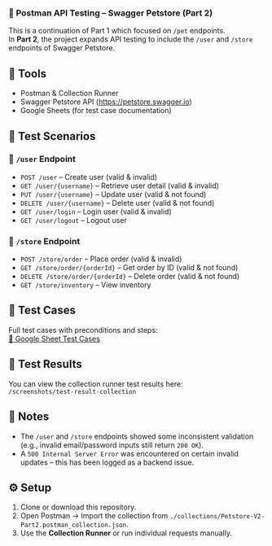 ### 🐾 Postman API Testing – Swagger Petstore (Part 2)

This is a continuation of Part 1 which focused on `/pet` endpoints.  
In **Part 2**, the project expands API testing to include the `/user` and `/store` endpoints of Swagger Petstore.

## 🔧 Tools
- Postman & Collection Runner
- Swagger Petstore API (https://petstore.swagger.io)
- Google Sheets (for test case documentation)

## 🧪 Test Scenarios
### 🔹 `/user` Endpoint
- `POST /user` – Create user (valid & invalid)
- `GET /user/{username}` – Retrieve user detail (valid & invalid)
- `PUT /user/{username}` – Update user (valid & not found)
- `DELETE /user/{username}` – Delete user (valid & not found)
- `GET /user/login` – Login user (valid & invalid)
- `GET /user/logout` – Logout user

### 🔹 `/store` Endpoint
- `POST /store/order` – Place order (valid & invalid)
- `GET /store/order/{orderId}` – Get order by ID (valid & not found)
- `DELETE /store/order/{orderId}` – Delete order (valid & not found)
- `GET /store/inventory` – View inventory

## 📜 Test Cases
Full test cases with preconditions and steps:  
[📄 Google Sheet Test Cases](https://docs.google.com/spreadsheets/d/1m4I8VpBhFuYC1Q7w5vk_eQcS7_gt-gLM/edit?usp=drivesdk)

## 📸 Test Results
You can view the collection runner test results here:  
`/screenshots/test-result-collection`

## 📝 Notes
- The `/user` and `/store` endpoints showed some inconsistent validation (e.g., invalid email/password inputs still return `200 OK`).
- A `500 Internal Server Error` was encountered on certain invalid updates – this has been logged as a backend issue.

## ⚙️ Setup

1. Clone or download this repository.
2. Open Postman → Import the collection from `./collections/Petstore-V2-Part2.postman_collection.json`.
3. Use the **Collection Runner** or run individual requests manually.
